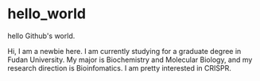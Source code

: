 # hello_world
hello Github's world.

Hi, I am a newbie here.
I am currently studying for a graduate degree in Fudan University. 
My major is Biochemistry and Molecular Biology, and my research direction is Bioinfomatics.
I am pretty interested in CRISPR.
